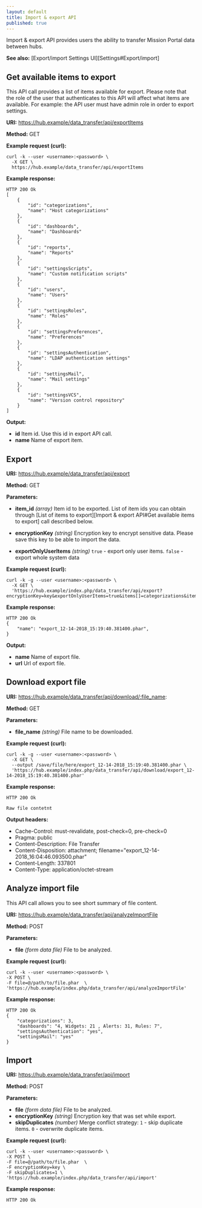 ```yaml
---
layout: default
title: Import & export API
published: true
---
```


Import & export API provides users the ability to transfer Mission Portal data between hubs.

**See also:** [Export/import Settings UI][Settings#Export/import]

## Get available items to export

This API call provides a list of items available for export. Please note that the role of the user that authenticates to this API will affect what items are available. For example: the API user must have admin role in order to export settings.

**URI:** https://hub.example/data_transfer/api/exportItems

**Method:** GET

**Example request (curl):**

```
curl -k --user <username>:<password> \
  -X GET \
  https://hub.example/data_transfer/api/exportItems
```

**Example response:**

```
HTTP 200 Ok
[
    {
        "id": "categorizations",
        "name": "Host categorizations"
    },
    {
        "id": "dashboards",
        "name": "Dashboards"
    },
    {
        "id": "reports",
        "name": "Reports"
    },
    {
        "id": "settingsScripts",
        "name": "Custom notification scripts"
    },
    {
        "id": "users",
        "name": "Users"
    },
    {
        "id": "settingsRoles",
        "name": "Roles"
    },
    {
        "id": "settingsPreferences",
        "name": "Preferences"
    },
    {
        "id": "settingsAuthentication",
        "name": "LDAP authentication settings"
    },
    {
        "id": "settingsMail",
        "name": "Mail settings"
    },
    {
        "id": "settingsVCS",
        "name": "Version control repository"
    }
]
```

**Output:**

* **id**
    Item id. Use this id in export API call.
* **name**
    Name of export item.


## Export

**URI:** https://hub.example/data_transfer/api/export

**Method:** GET

**Parameters:**

* **item_id** *(array)*
    Item id to be exported.
    List of item ids you can obtain through [List of items to export][Import & export API#Get available items to export]
        call described below.

* **encryptionKey** *(string)*
    Encryption key to encrypt sensitive data. Please save this key to be able to import the data.
* **exportOnlyUserItems** *(string)*
    `true` - export only user items. `false` - export whole system data

**Example request (curl):**

```
curl -k -g --user <username>:<password> \
  -X GET \
  'https://hub.example/index.php/data_transfer/api/export?encryptionKey=key&exportOnlyUserItems=true&items[]=categorizations&items[]=dashboards&items[]=settingsAuthentication&items[]=settingsMail'
```

**Example response:**

```
HTTP 200 Ok
{
    "name": "export_12-14-2018_15:19:40.381400.phar",
}
```

**Output:**

* **name**
    Name of export file.
* **url**
    Url of export file.

## Download export file

**URI:** https://hub.example/data_transfer/api/download/:file_name:

**Method:** GET

**Parameters:**

* **file_name** *(string)*
  File name to be downloaded.


**Example request (curl):**

```
curl -k -g --user <username>:<password> \
  -X GET \
  --output /save/file/here/export_12-14-2018_15:19:40.381400.phar \
  'https://hub.example/index.php/data_transfer/api/download/export_12-14-2018_15:19:40.381400.phar'
```

**Example response:**

```
HTTP 200 Ok

Raw file contetnt
```

**Output headers:**

* Cache-Control: must-revalidate, post-check=0, pre-check=0
* Pragma: public
* Content-Description: File Transfer
* Content-Disposition: attachment; filename="export_12-14-2018_16:04:46.093500.phar"
* Content-Length: 337801
* Content-Type: application/octet-stream


## Analyze import file

This API call allows you to see short summary of file content.

**URI:** https://hub.example/data_transfer/api/analyzeImportFile

**Method:** POST

**Parameters:**

* **file** *(form data file)*
    File to be analyzed.

**Example request (curl):**

```
curl -k --user <username>:<password> \
-X POST \
-F file=@/path/to/file.phar  \
'https://hub.example/index.php/data_transfer/api/analyzeImportFile'
```

**Example response:**

```
HTTP 200 Ok
{
    "categorizations": 3,
    "dashboards": "4, Widgets: 21 , Alerts: 31, Rules: 7",
    "settingsAuthentication": "yes",
    "settingsMail": "yes"
}
```

## Import

**URI:** https://hub.example/data_transfer/api/import

**Method:** POST

**Parameters:**

* **file** *(form data file)*
    File to be analyzed.
* **encryptionKey** *(string)*
    Encryption key that was set while export.
* **skipDuplicates** *(number)*
    Merge conflict strategy:
    `1` - skip duplicate items.
    `0` - overwrite duplicate items.

**Example request (curl):**

```
curl -k --user <username>:<password> \
-X POST \
-F file=@/path/to/file.phar  \
-F encryptionKey=key \
-F skipDuplicates=1 \
'https://hub.example/index.php/data_transfer/api/import'
```

**Example response:**

```
HTTP 200 Ok
```
